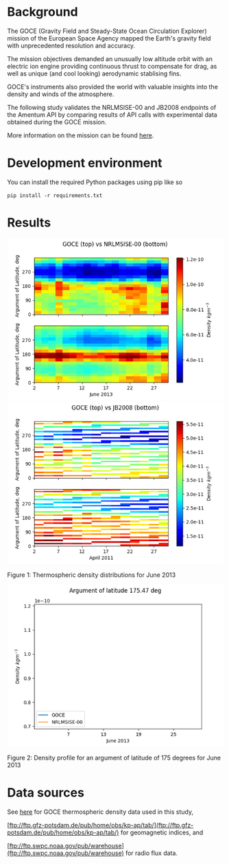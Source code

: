 # Background

The GOCE (Gravity Field and Steady-State Ocean Circulation Explorer) mission of the European Space Agency mapped the Earth's gravity field with unprecedented resolution and accuracy. 

The mission objectives demanded an unusually low altitude orbit with an electric ion engine providing continuous thrust to compensate for drag, as well as unique (and cool looking) aerodynamic stablising fins.

GOCE's instruments also provided the world with valuable insights into the density and winds of the atmosphere. 

The following study validates the NRLMSISE-00 and JB2008 endpoints of the Amentum API by comparing results of API calls with experimental data obtained during the GOCE mission. 

More information on the mission can be found [here](https://earth.esa.int/web/guest/missions/esa-eo-missions/goce/mission-summary). 

# Development environment

You can install the required Python packages using pip like so

    pip install -r requirements.txt 
    
# Results

![](./Density_GOCE_vs_NRLMSISE-00.png)
![](./Density_GOCE_vs_JB2008.png)

Figure 1: Thermospheric density distributions for June 2013

![](./Density_vs_day_AOL175.png) 

Figure 2: Density profile for an argument of latitude of 175 degrees for June 2013

# Data sources 

See [here](https://earth.esa.int/web/guest/missions/esa-operational-missions/goce/goce-thermospheric-data ) for GOCE thermospheric density data used in this study, 

[ftp://ftp.gfz-potsdam.de/pub/home/obs/kp-ap/tab/](ftp://ftp.gfz-potsdam.de/pub/home/obs/kp-ap/tab/) for geomagnetic indices, and 

[ftp://ftp.swpc.noaa.gov/pub/warehouse](ftp://ftp.swpc.noaa.gov/pub/warehouse) for radio flux data.
